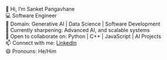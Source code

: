 👋 Hi, I’m Sanket Pangavhane  
💻 Software Engineer  
🔬 Domain: Generative AI | Data Science | Software Development  
🌱 Currently sharpening: Advanced AI, and scalable systems  
🤝 Open to collaborate on: Python | C++ | JavaScript | AI Projects  
📫 Connect with me: [LinkedIn](https://www.linkedin.com/in/sanket-pangavhane)  
😄 Pronouns: He/Him
